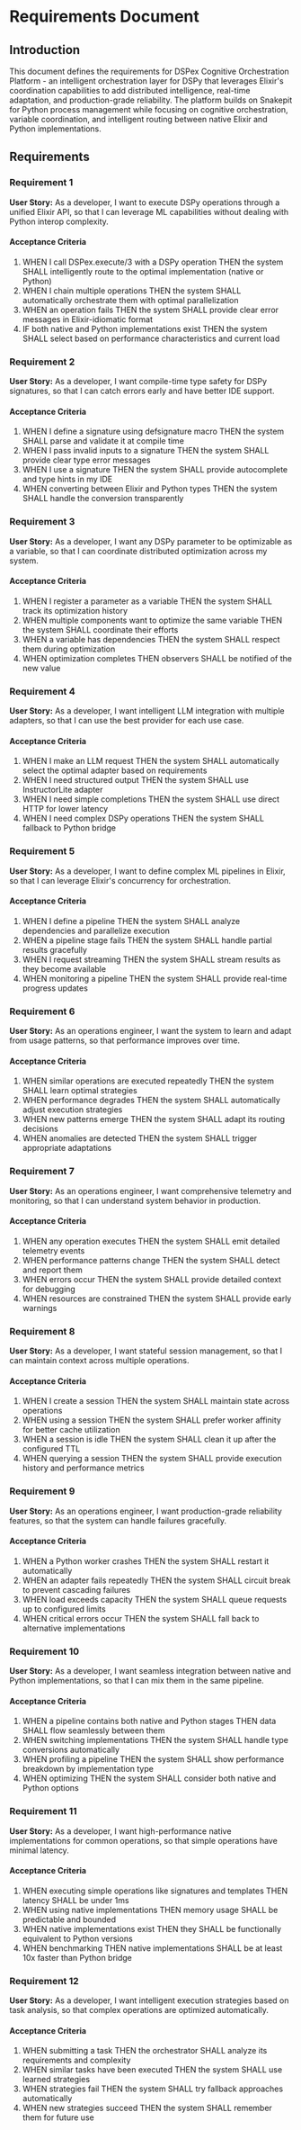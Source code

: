 # Requirements Document

## Introduction

This document defines the requirements for DSPex Cognitive Orchestration Platform - an intelligent orchestration layer for DSPy that leverages Elixir's coordination capabilities to add distributed intelligence, real-time adaptation, and production-grade reliability. The platform builds on Snakepit for Python process management while focusing on cognitive orchestration, variable coordination, and intelligent routing between native Elixir and Python implementations.

## Requirements

### Requirement 1

**User Story:** As a developer, I want to execute DSPy operations through a unified Elixir API, so that I can leverage ML capabilities without dealing with Python interop complexity.

#### Acceptance Criteria

1. WHEN I call DSPex.execute/3 with a DSPy operation THEN the system SHALL intelligently route to the optimal implementation (native or Python)
2. WHEN I chain multiple operations THEN the system SHALL automatically orchestrate them with optimal parallelization
3. WHEN an operation fails THEN the system SHALL provide clear error messages in Elixir-idiomatic format
4. IF both native and Python implementations exist THEN the system SHALL select based on performance characteristics and current load

### Requirement 2

**User Story:** As a developer, I want compile-time type safety for DSPy signatures, so that I can catch errors early and have better IDE support.

#### Acceptance Criteria

1. WHEN I define a signature using defsignature macro THEN the system SHALL parse and validate it at compile time
2. WHEN I pass invalid inputs to a signature THEN the system SHALL provide clear type error messages
3. WHEN I use a signature THEN the system SHALL provide autocomplete and type hints in my IDE
4. WHEN converting between Elixir and Python types THEN the system SHALL handle the conversion transparently

### Requirement 3

**User Story:** As a developer, I want any DSPy parameter to be optimizable as a variable, so that I can coordinate distributed optimization across my system.

#### Acceptance Criteria

1. WHEN I register a parameter as a variable THEN the system SHALL track its optimization history
2. WHEN multiple components want to optimize the same variable THEN the system SHALL coordinate their efforts
3. WHEN a variable has dependencies THEN the system SHALL respect them during optimization
4. WHEN optimization completes THEN observers SHALL be notified of the new value

### Requirement 4

**User Story:** As a developer, I want intelligent LLM integration with multiple adapters, so that I can use the best provider for each use case.

#### Acceptance Criteria

1. WHEN I make an LLM request THEN the system SHALL automatically select the optimal adapter based on requirements
2. WHEN I need structured output THEN the system SHALL use InstructorLite adapter
3. WHEN I need simple completions THEN the system SHALL use direct HTTP for lower latency
4. WHEN I need complex DSPy operations THEN the system SHALL fallback to Python bridge

### Requirement 5

**User Story:** As a developer, I want to define complex ML pipelines in Elixir, so that I can leverage Elixir's concurrency for orchestration.

#### Acceptance Criteria

1. WHEN I define a pipeline THEN the system SHALL analyze dependencies and parallelize execution
2. WHEN a pipeline stage fails THEN the system SHALL handle partial results gracefully
3. WHEN I request streaming THEN the system SHALL stream results as they become available
4. WHEN monitoring a pipeline THEN the system SHALL provide real-time progress updates

### Requirement 6

**User Story:** As an operations engineer, I want the system to learn and adapt from usage patterns, so that performance improves over time.

#### Acceptance Criteria

1. WHEN similar operations are executed repeatedly THEN the system SHALL learn optimal strategies
2. WHEN performance degrades THEN the system SHALL automatically adjust execution strategies
3. WHEN new patterns emerge THEN the system SHALL adapt its routing decisions
4. WHEN anomalies are detected THEN the system SHALL trigger appropriate adaptations

### Requirement 7

**User Story:** As an operations engineer, I want comprehensive telemetry and monitoring, so that I can understand system behavior in production.

#### Acceptance Criteria

1. WHEN any operation executes THEN the system SHALL emit detailed telemetry events
2. WHEN performance patterns change THEN the system SHALL detect and report them
3. WHEN errors occur THEN the system SHALL provide detailed context for debugging
4. WHEN resources are constrained THEN the system SHALL provide early warnings

### Requirement 8

**User Story:** As a developer, I want stateful session management, so that I can maintain context across multiple operations.

#### Acceptance Criteria

1. WHEN I create a session THEN the system SHALL maintain state across operations
2. WHEN using a session THEN the system SHALL prefer worker affinity for better cache utilization
3. WHEN a session is idle THEN the system SHALL clean it up after the configured TTL
4. WHEN querying a session THEN the system SHALL provide execution history and performance metrics

### Requirement 9

**User Story:** As an operations engineer, I want production-grade reliability features, so that the system can handle failures gracefully.

#### Acceptance Criteria

1. WHEN a Python worker crashes THEN the system SHALL restart it automatically
2. WHEN an adapter fails repeatedly THEN the system SHALL circuit break to prevent cascading failures
3. WHEN load exceeds capacity THEN the system SHALL queue requests up to configured limits
4. WHEN critical errors occur THEN the system SHALL fall back to alternative implementations

### Requirement 10

**User Story:** As a developer, I want seamless integration between native and Python implementations, so that I can mix them in the same pipeline.

#### Acceptance Criteria

1. WHEN a pipeline contains both native and Python stages THEN data SHALL flow seamlessly between them
2. WHEN switching implementations THEN the system SHALL handle type conversions automatically
3. WHEN profiling a pipeline THEN the system SHALL show performance breakdown by implementation type
4. WHEN optimizing THEN the system SHALL consider both native and Python options

### Requirement 11

**User Story:** As a developer, I want high-performance native implementations for common operations, so that simple operations have minimal latency.

#### Acceptance Criteria

1. WHEN executing simple operations like signatures and templates THEN latency SHALL be under 1ms
2. WHEN using native implementations THEN memory usage SHALL be predictable and bounded
3. WHEN native implementations exist THEN they SHALL be functionally equivalent to Python versions
4. WHEN benchmarking THEN native implementations SHALL be at least 10x faster than Python bridge

### Requirement 12

**User Story:** As a developer, I want intelligent execution strategies based on task analysis, so that complex operations are optimized automatically.

#### Acceptance Criteria

1. WHEN submitting a task THEN the orchestrator SHALL analyze its requirements and complexity
2. WHEN similar tasks have been executed THEN the system SHALL use learned strategies
3. WHEN strategies fail THEN the system SHALL try fallback approaches automatically
4. WHEN new strategies succeed THEN the system SHALL remember them for future use